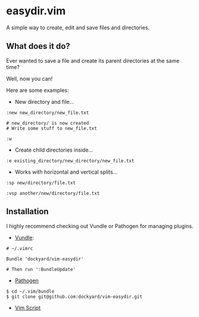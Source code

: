 easydir.vim
===========

A simple way to create, edit and save files and directories.

What does it do?
----------------

Ever wanted to save a file and create its parent directories at the same time?

Well, now you can!

Here are some examples:

* New directory and file...

```
:new new_directory/new_file.txt

# new_directory/ is now created
# Write some stuff to new_file.txt

:w
```

* Create child directories inside...

```
:e existing_directory/new_directory/new_file.txt
```

* Works with horizontal and vertical splits...

```
:sp new/directory/file.txt

:vsp another/new/directory/file.txt
```

Installation
------------

I highly recommend checking out Vundle or Pathogen for managing plugins.

* [Vundle](https://github.com/gmarik/vundle):

```
# ~/.vimrc

Bundle 'dockyard/vim-easydir'

# Then run ':BundleUpdate'
```

* [Pathogen](https://github.com/tpope/vim-pathogen)

```
$ cd ~/.vim/bundle
$ git clone git@github.com:dockyard/vim-easydir.git
```

* [Vim Script](http://www.vim.org/scripts/script.php?script_id=4793)
